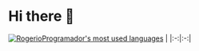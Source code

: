 # Hi there 👋

[![RogerioProgramador's most used languages](https://github-readme-stats.vercel.app/api/top-langs/?username=RogerioProgramador&hide=html,java,handlebars,Starlark,%20php,css,scss,javascript,Jupyter%20Notebook&langs_count=15&layout=compact&theme=dracula&hide_border=true)](https://github.com/massaaki?tab=repositories) |
|:-:|:-:|

<!--
**RogerioProgramador/RogerioProgramador** is a ✨ _special_ ✨ repository because its `README.md` (this file) appears on your GitHub profile.

Here are some ideas to get you started:

- 🔭 I’m currently working on ...
- 🌱 I’m currently learning ...
- 👯 I’m looking to collaborate on ...
- 🤔 I’m looking for help with ...
- 💬 Ask me about ...
- 📫 How to reach me: ...
- 😄 Pronouns: ...
- ⚡ Fun fact: ...
-->
